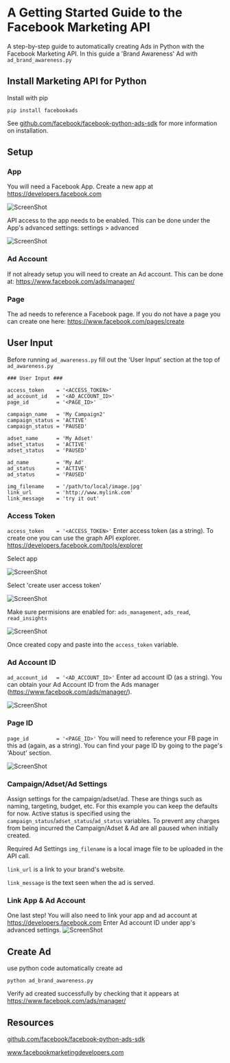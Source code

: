 # A Getting Started Guide to the Facebook Marketing API 
A step-by-step guide to automatically creating Ads in Python with the Facebook Marketing API. In this guide a 'Brand Awareness' Ad with ``ad_brand_awareness.py``

## Install Marketing API for Python
Install with pip
```
pip install facebookads
```
See <a href="github.com/facebook/facebook-python-ads-sdk">github.com/facebook/facebook-python-ads-sdk</a> for more information on installation.

## Setup


### App
You will need a Facebook App. Create a new app at https://developers.facebook.com

![ScreenShot](images/fb-create-app2.png)

API access to the app needs to be enabled. This can be done under the App's advanced settings:
settings > advanced

![ScreenShot](images/fb-api-access.png)

### Ad Account

If not already setup you will need to create an Ad account. This can be done at: https://www.facebook.com/ads/manager/

### Page

The ad needs to reference a Facebook page. If you do not have a page you can create one here: https://www.facebook.com/pages/create

## User Input

Before running ``ad_awareness.py`` fill out the 'User Input' section at the top of ``ad_awareness.py``  

```
### User Input ###

access_token    = '<ACCESS_TOKEN>'
ad_account_id   = '<AD_ACCOUNT_ID>'
page_id         = '<PAGE_ID>'

campaign_name   = 'My Campaign2'
campaign_status = 'ACTIVE'
campaign_status = 'PAUSED'

adset_name      = 'My Adset'
adset_status    = 'ACTIVE'
adset_status    = 'PAUSED'

ad_name         = 'My Ad'
ad_status       = 'ACTIVE'
ad_status       = 'PAUSED'

img_filename    = '/path/to/local/image.jpg'
link_url        = 'http://www.mylink.com'
link_message    = 'try it out'
```

### Access Token
``access_token    = '<ACCESS_TOKEN>'``
Enter access token (as a string). To create one you can use the graph API explorer.
https://developers.facebook.com/tools/explorer

Select app

![ScreenShot](images/fb-access-token-1.png)

Select 'create user access token'

![ScreenShot](images/fb-access-token-3.png)

Make sure permisions are enabled for: 
``ads_management``, ``ads_read``, ``read_insights``

![ScreenShot](images/fb-access-token-4.png)

Once created copy and paste into the ```access_token``` variable.  

### Ad Account ID
``ad_account_id   = '<AD_ACCOUNT_ID>'``
Enter ad account ID (as a string). You can obtain your Ad Account ID from the Ads manager (https://www.facebook.com/ads/manager/).

![ScreenShot](images/fb-ad-id3.png)



### Page ID
``page_id         = '<PAGE_ID>'``
You will need to reference your FB page in this ad (again, as a string). You can find your page ID by going to the page's 'About' section. 

![ScreenShot](images/fb-page-id2.png)




### Campaign/Adset/Ad Settings
Assign settings for the campaign/adset/ad. These are things such as naming, targeting, budget, etc. For this example you can keep the defaults for now. Active status is specified using the ```campaign_status```/```adset_status```/```ad_status``` variables. To prevent any charges from being incurred the Campaign/Adset & Ad are all paused when initially created. 


Required Ad Settings
```img_filename``` is a local image file to be uploaded in the API call. 

```link_url``` is a link to your brand's website.

```link_message``` is the text seen when the ad is served.

### Link App & Ad Account
One last step! You will also need to link your app and ad account at https://developers.facebook.com Enter Ad account ID under app's advanced settings.
![ScreenShot](images/fb-ad-id2.png)

## Create Ad

use python code automatically create ad
```
python ad_brand_awareness.py
```

Verify ad created successfully by checking that it appears at https://www.facebook.com/ads/manager/


## Resources
<a href="github.com/facebook/facebook-python-ads-sdk">github.com/facebook/facebook-python-ads-sdk</a>

www.facebookmarketingdevelopers.com

